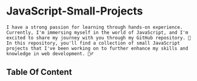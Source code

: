 # JavaScript-Small-Projects
    I have a strong passion for learning through hands-on experience. Currently, I'm immersing myself in the world of JavaScript, and I'm excited to share my journey with you through my GitHub repository. 🚀 In this repository, you'll find a collection of small JavaScript projects that I've been working on to further enhance my skills and knowledge in web development. 🦸‍♂️

## Table Of Content


